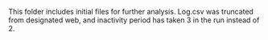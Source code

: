 This folder includes initial files for further analysis. Log.csv was truncated from designated web, and inactivity period has taken 3 in the run instead of 2. 
